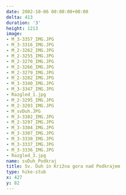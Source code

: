 ```yaml
---
date: 2002-10-06 00:00:00+00:00
delta: 413
duration: '3'
height: 1213
image:
- M_3-3357_IMG.JPG
- M_3-3316_IMG.JPG
- M_2-3262_IMG.JPG
- M_2-3255_IMG.JPG
- M_2-3270_IMG.JPG
- M_2-3266_IMG.JPG
- M_2-3279_IMG.JPG
- M_2-3282_IMG.JPG
- M_3-3340_IMG.JPG
- M_3-3347_IMG.JPG
- Razgled_1.jpg
- M_2-3295_IMG.JPG
- M_2-3293_IMG.JPG
- M_svDuh.JPG
- M_3-3302_IMG.JPG
- M_2-3297_IMG.JPG
- M_3-3304_IMG.JPG
- M_3-3307_IMG.JPG
- M_3-3330_IMG.JPG
- M_3-3337_IMG.JPG
- M_3-3336_IMG.JPG
- Razgled_3.jpg
name: svDuh_Podkraj
title: Sv. Duh in Križna gora nad Podkrajem
type: hike-stub
x: 427
y: 82
---
```

